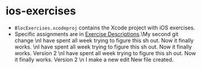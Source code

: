 ios-exercises
=============

- `BlocExercises.xcodeproj` contains the Xcode project with iOS exercises.
- Specific assignments are in [Exercise Descriptions](Exercise%20Descriptions/).\My second git change
\nI have spent all week trying to figure this sh out. Now it finally works.
\nI have spent all week trying to figure this sh out. Now it finally works. Version 2
\nI have spent all week trying to figure this sh out. Now it finally works. Version 2
\n I make a new edit
New file created.
